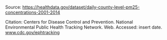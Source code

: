 Source: https://healthdata.gov/dataset/daily-county-level-pm25-concentrations-2001-2014

Citation: Centers for Disease Control and Prevention. National Environmental Public Health Tracking Network. Web. Accessed: insert date. www.cdc.gov/ephtracking
